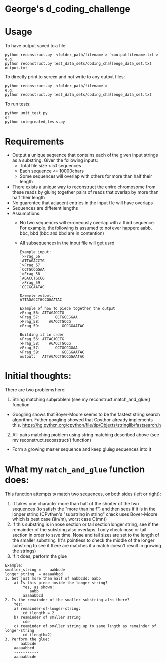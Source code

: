 # George's d_coding_challenge


# Usage

To have output saved to a file:
```
python reconstruct.py `<folder_path/filename`> `<outputfilename.txt`>
e.g.
python reconstruct.py test_data_sets/coding_challenge_data_set.txt output.txt
```

To directly print to screen and not write to any output files:

```
python reconstruct.py `<folder_path/filename`>
e.g.
python reconstruct.py test_data_sets/coding_challenge_data_set.txt
```

To run tests:
```
python unit_test.py
or
python integreated_tests.py
```

# Requirements

* Output a unique sequence that contains each of the given input strings as a substring. Given the following inputs:
  * Total file size < 50 sequences
  * Each sequence <= 10000chars
  * Some sequences will overlap with others for more than half their length
* There exists a unique way to reconstruct the entire chromosome from these reads by gluing together pairs of reads that overlap by more than half their length
* No guarentee that adjacent entries in the input file will have overlaps
* Sequences are different lengths
* Assumptions:
  * No two sequences will erroneously overlap with a third sequence. For example, the following is assumed to not ever happen: aabb, bbc, bbd (bbc and bbd are in contention)
  * All subsequences in the input file will get used
  
    ```
    Example input:
    `>Frag_56
    `ATTAGACCTG
    `>Frag_57
    `CCTGCCGGAA
    `>Frag_58
    `AGACCTGCCG
    `>Frag_59
    `GCCGGAATAC

    Example output:
    ATTAGACCTGCCGGAATAC

    Example of how to piece together the output
    >Frag_56: ATTAGACCTG
    >Frag_57:       CCTGCCGGAA
    >Frag_58:    AGACCTGCCG
    >Frag_59:          GCCGGAATAC

    Building it in order
    >Frag_56: ATTAGACCTG
    >Frag_58:    AGACCTGCCG
    >Frag_57:       CCTGCCGGAA
    >Frag_59:          GCCGGAATAC
    output:   ATTAGACCTGCCGGAATAC
    ```

# Initial thoughts:

There are two problems here:

1. String matching subproblem (see my reconstruct.match_and_glue() function
  * Googling shows that Boyer-Moore seems to be the fastest string search algorithm. Futher googling showed that Cpython already implements this. https://hg.python.org/cpython/file/tip/Objects/stringlib/fastsearch.h

2. All-pairs matching problem using string matching described above (see my reconstruct.reconstruct() function)
  * Form a growing master sequence and keep gluing sequences into it



# What my `match_and_glue` function does:
This function attempts to match two sequences, on both sides (left or right):

1. It takes one character more than half of the shorter of the two sequences (to satisfy the "more than half") and then sees if it is in the longer string (CPython's "substring in string" check uses Boyer-Moore, which is best case Ω(n/m), worst case O(mn))
2. If this substring is in nose section or tail section longer string, see if the remainder of the substring also overlaps. I only check nose or tail section in order to save time. Nose and tail sizes are set to the length of the smaller substring. (It's pointless to check the middle of the longer substring to see if there are matches if a match doesn't result in growing the strings)
3. If it does, perform the glue

```    
Example:
smaller_string =    aabbcde
longer_string  = aaaaabbcd
1. Get just more than half of aabbcdd: aabb
    a) Is this piece inside the longer string?
        Yes, as shown:
           aabb
        aaaaabbcd
2. Is the remainder of the smaller substring also there?
    Yes:
    a) remainder-of-longer-string: 
        cd (length = 2)
    b) reaminder of smaller string 
        cde
    c) reaminder of smaller string up to same length as remainder of longer-string
        cd (length=2)
3. Perform the glue:
       aabbcde
    aaaaabbcd
    -----------
    aaaaabbcde
```   
